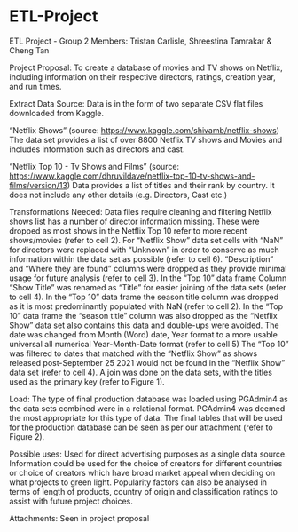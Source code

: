 # ETL-Project
ETL Project - Group 2
Members: Tristan Carlisle, Shreestina Tamrakar & Cheng Tan

Project Proposal:
To create a database of movies and TV shows on Netflix, including information on their respective directors, ratings, creation year, and run times.

Extract Data Source:
Data is in the form of two separate CSV flat files downloaded from Kaggle.

“Netflix Shows” (source: https://www.kaggle.com/shivamb/netflix-shows)
The data set provides a list of over 8800 Netflix TV shows and Movies and includes information such as directors and cast.

“Netflix Top 10 - Tv Shows and Films” (source: https://www.kaggle.com/dhruvildave/netflix-top-10-tv-shows-and-films/version/13)
Data provides a list of titles and their rank by country. It does not include any other details (e.g. Directors, Cast etc.)

Transformations Needed:
Data files require cleaning and filtering
Netflix shows list has a number of director information missing. These were dropped as most shows in the Netflix Top 10 refer to more recent shows/movies (refer to cell 2).
For “Netflix Show” data set cells with  “NaN” for directors were replaced with “Unknown” in order to conserve as much information within the data set as possible (refer to cell 6).
“Description” and “Where they are found” columns were dropped as they provide minimal usage for future analysis (refer to cell 3). 
In the “Top 10” data frame Column “Show Title” was renamed as “Title” for easier joining of the data sets (refer to cell 4).
In the “Top 10” data frame the season title column was dropped as it is most predominantly populated with NaN (refer to cell 2). 
In the “Top 10” data frame the “season title” column was also dropped as the  “Netflix Show” data set also contains this data and double-ups were avoided. 
The date was changed from Month (Word) date, Year format to a more usable universal all numerical Year-Month-Date format (refer to cell 5) 
The “Top 10” was filtered to dates that matched with the “Netflix Show” as shows released post-September 25 2021 would not be found in the “Netflix Show” data set (refer to cell 4). 
A join was done on the data sets, with the titles used as the primary key (refer to Figure 1).

Load:
The type of final production database was loaded using PGAdmin4 as the data sets combined were in a relational format. PGAdmin4 was deemed the most appropriate for this type of data.
The final tables that will be used for the production database can be seen as per our attachment (refer to Figure 2).

Possible uses:
Used for direct advertising purposes as a single data source.
Information could be used for the choice of creators for different countries or choice of creators which have broad market appeal when deciding on what projects to green light.
Popularity factors can also be analysed in terms of length of products, country of origin and classification ratings to assist with future project choices.



Attachments:
Seen in project proposal 

